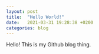 ```yaml
---
layout: post
title:  "Hello World!"
date:   2021-03-31 19:28:38 +0200
categories: blog
---
```

Hello! This is my Github blog thing.